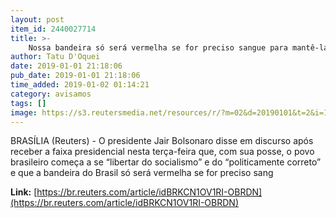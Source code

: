 ```yaml
---
layout: post
item_id: 2440027714
title: >-
    Nossa bandeira só será vermelha se for preciso sangue para mantê-la verde e amarela, diz Bolsonaro
author: Tatu D'Oquei
date: 2019-01-01 21:18:06
pub_date: 2019-01-01 21:18:06
time_added: 2019-01-02 01:14:21
category: avisamos
tags: []
image: https://s3.reutersmedia.net/resources/r/?m=02&d=20190101&t=2&i=1341102472&w=1200&r=LYNXNPEF00176-OBRDN
---
```


BRASÍLIA (Reuters) - O presidente Jair Bolsonaro disse em discurso após receber a faixa presidencial nesta terça-feira que, com sua posse, o povo brasileiro começa a se “libertar do socialismo” e do “politicamente correto” e que a bandeira do Brasil só será vermelha se for preciso sang

**Link:** [https://br.reuters.com/article/idBRKCN1OV1RI-OBRDN](https://br.reuters.com/article/idBRKCN1OV1RI-OBRDN)

